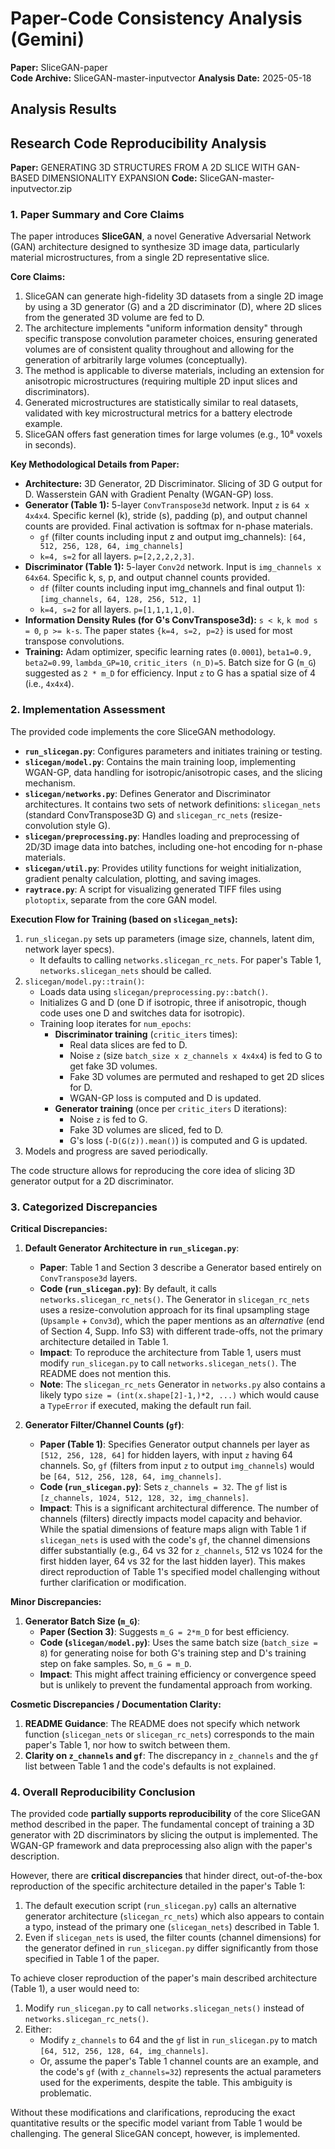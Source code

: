 # Paper-Code Consistency Analysis (Gemini)

**Paper:** SliceGAN-paper  
**Code Archive:** SliceGAN-master-inputvector
**Analysis Date:** 2025-05-18

## Analysis Results

## Research Code Reproducibility Analysis

**Paper:** GENERATING 3D STRUCTURES FROM A 2D SLICE WITH GAN-BASED DIMENSIONALITY EXPANSION
**Code:** SliceGAN-master-inputvector.zip

### 1. Paper Summary and Core Claims

The paper introduces **SliceGAN**, a novel Generative Adversarial Network (GAN) architecture designed to synthesize 3D image data, particularly material microstructures, from a single 2D representative slice.

**Core Claims:**
1.  SliceGAN can generate high-fidelity 3D datasets from a single 2D image by using a 3D generator (G) and a 2D discriminator (D), where 2D slices from the generated 3D volume are fed to D.
2.  The architecture implements "uniform information density" through specific transpose convolution parameter choices, ensuring generated volumes are of consistent quality throughout and allowing for the generation of arbitrarily large volumes (conceptually).
3.  The method is applicable to diverse materials, including an extension for anisotropic microstructures (requiring multiple 2D input slices and discriminators).
4.  Generated microstructures are statistically similar to real datasets, validated with key microstructural metrics for a battery electrode example.
5.  SliceGAN offers fast generation times for large volumes (e.g., 10⁸ voxels in seconds).

**Key Methodological Details from Paper:**
*   **Architecture:** 3D Generator, 2D Discriminator. Slicing of 3D G output for D. Wasserstein GAN with Gradient Penalty (WGAN-GP) loss.
*   **Generator (Table 1):** 5-layer `ConvTranspose3d` network. Input `z` is `64 x 4x4x4`. Specific kernel (k), stride (s), padding (p), and output channel counts are provided. Final activation is softmax for n-phase materials.
    *   `gf` (filter counts including input z and output img_channels): `[64, 512, 256, 128, 64, img_channels]`
    *   `k=4, s=2` for all layers. `p=[2,2,2,2,3]`.
*   **Discriminator (Table 1):** 5-layer `Conv2d` network. Input is `img_channels x 64x64`. Specific k, s, p, and output channel counts provided.
    *   `df` (filter counts including input img_channels and final output 1): `[img_channels, 64, 128, 256, 512, 1]`
    *   `k=4, s=2` for all layers. `p=[1,1,1,1,0]`.
*   **Information Density Rules (for G's ConvTranspose3d):** `s < k`, `k mod s = 0`, `p >= k-s`. The paper states `{k=4, s=2, p=2}` is used for most transpose convolutions.
*   **Training:** Adam optimizer, specific learning rates (`0.0001`), `beta1=0.9, beta2=0.99`, `lambda_GP=10`, `critic_iters (n_D)=5`. Batch size for G (`m_G`) suggested as `2 * m_D` for efficiency. Input `z` to G has a spatial size of 4 (i.e., `4x4x4`).

### 2. Implementation Assessment

The provided code implements the core SliceGAN methodology.
*   **`run_slicegan.py`**: Configures parameters and initiates training or testing.
*   **`slicegan/model.py`**: Contains the main training loop, implementing WGAN-GP, data handling for isotropic/anisotropic cases, and the slicing mechanism.
*   **`slicegan/networks.py`**: Defines Generator and Discriminator architectures. It contains two sets of network definitions: `slicegan_nets` (standard ConvTranspose3D G) and `slicegan_rc_nets` (resize-convolution style G).
*   **`slicegan/preprocessing.py`**: Handles loading and preprocessing of 2D/3D image data into batches, including one-hot encoding for n-phase materials.
*   **`slicegan/util.py`**: Provides utility functions for weight initialization, gradient penalty calculation, plotting, and saving images.
*   **`raytrace.py`**: A script for visualizing generated TIFF files using `plotoptix`, separate from the core GAN model.

**Execution Flow for Training (based on `slicegan_nets`):**
1.  `run_slicegan.py` sets up parameters (image size, channels, latent dim, network layer specs).
    *   It defaults to calling `networks.slicegan_rc_nets`. For paper's Table 1, `networks.slicegan_nets` should be called.
2.  `slicegan/model.py::train()`:
    *   Loads data using `slicegan/preprocessing.py::batch()`.
    *   Initializes G and D (one D if isotropic, three if anisotropic, though code uses one D and switches data for isotropic).
    *   Training loop iterates for `num_epochs`:
        *   **Discriminator training** (`critic_iters` times):
            *   Real data slices are fed to D.
            *   Noise `z` (size `batch_size x z_channels x 4x4x4`) is fed to G to get fake 3D volumes.
            *   Fake 3D volumes are permuted and reshaped to get 2D slices for D.
            *   WGAN-GP loss is computed and D is updated.
        *   **Generator training** (once per `critic_iters` D iterations):
            *   Noise `z` is fed to G.
            *   Fake 3D volumes are sliced, fed to D.
            *   G's loss (`-D(G(z)).mean()`) is computed and G is updated.
3.  Models and progress are saved periodically.

The code structure allows for reproducing the core idea of slicing 3D generator output for a 2D discriminator.

### 3. Categorized Discrepancies

**Critical Discrepancies:**

1.  **Default Generator Architecture in `run_slicegan.py`**:
    *   **Paper**: Table 1 and Section 3 describe a Generator based entirely on `ConvTranspose3d` layers.
    *   **Code (`run_slicegan.py`)**: By default, it calls `networks.slicegan_rc_nets()`. The Generator in `slicegan_rc_nets` uses a resize-convolution approach for its final upsampling stage (`Upsample` + `Conv3d`), which the paper mentions as an *alternative* (end of Section 4, Supp. Info S3) with different trade-offs, not the primary architecture detailed in Table 1.
    *   **Impact**: To reproduce the architecture from Table 1, users must modify `run_slicegan.py` to call `networks.slicegan_nets()`. The README does not mention this.
    *   **Note**: The `slicegan_rc_nets` Generator in `networks.py` also contains a likely typo `size = (int(x.shape[2]-1,)*2, ...)` which would cause a `TypeError` if executed, making the default run fail.

2.  **Generator Filter/Channel Counts (`gf`)**:
    *   **Paper (Table 1)**: Specifies Generator output channels per layer as `[512, 256, 128, 64]` for hidden layers, with input `z` having 64 channels. So, `gf` (filters from input `z` to output `img_channels`) would be `[64, 512, 256, 128, 64, img_channels]`.
    *   **Code (`run_slicegan.py`)**: Sets `z_channels = 32`. The `gf` list is `[z_channels, 1024, 512, 128, 32, img_channels]`.
    *   **Impact**: This is a significant architectural difference. The number of channels (filters) directly impacts model capacity and behavior. While the spatial dimensions of feature maps align with Table 1 if `slicegan_nets` is used with the code's `gf`, the channel dimensions differ substantially (e.g., 64 vs 32 for `z_channels`, 512 vs 1024 for the first hidden layer, 64 vs 32 for the last hidden layer). This makes direct reproduction of Table 1's specified model challenging without further clarification or modification.

**Minor Discrepancies:**

1.  **Generator Batch Size (`m_G`)**:
    *   **Paper (Section 3)**: Suggests `m_G = 2*m_D` for best efficiency.
    *   **Code (`slicegan/model.py`)**: Uses the same batch size (`batch_size = 8`) for generating noise for both G's training step and D's training step on fake samples. So, `m_G = m_D`.
    *   **Impact**: This might affect training efficiency or convergence speed but is unlikely to prevent the fundamental approach from working.

**Cosmetic Discrepancies / Documentation Clarity:**

1.  **README Guidance**: The README does not specify which network function (`slicegan_nets` or `slicegan_rc_nets`) corresponds to the main paper's Table 1, nor how to switch between them.
2.  **Clarity on `z_channels` and `gf`**: The discrepancy in `z_channels` and the `gf` list between Table 1 and the code's defaults is not explained.

### 4. Overall Reproducibility Conclusion

The provided code **partially supports reproducibility** of the core SliceGAN method described in the paper. The fundamental concept of training a 3D generator with 2D discriminators by slicing the output is implemented. The WGAN-GP framework and data preprocessing also align with the paper's description.

However, there are **critical discrepancies** that hinder direct, out-of-the-box reproduction of the specific architecture detailed in the paper's Table 1:
1.  The default execution script (`run_slicegan.py`) calls an alternative generator architecture (`slicegan_rc_nets`) which also appears to contain a typo, instead of the primary one (`slicegan_nets`) described in Table 1.
2.  Even if `slicegan_nets` is used, the filter counts (channel dimensions) for the generator defined in `run_slicegan.py` differ significantly from those specified in Table 1 of the paper.

To achieve closer reproduction of the paper's main described architecture (Table 1), a user would need to:
1.  Modify `run_slicegan.py` to call `networks.slicegan_nets()` instead of `networks.slicegan_rc_nets()`.
2.  Either:
    *   Modify `z_channels` to 64 and the `gf` list in `run_slicegan.py` to match `[64, 512, 256, 128, 64, img_channels]`.
    *   Or, assume the paper's Table 1 channel counts are an example, and the code's `gf` (with `z_channels=32`) represents the actual parameters used for the experiments, despite the table. This ambiguity is problematic.

Without these modifications and clarifications, reproducing the exact quantitative results or the specific model variant from Table 1 would be challenging. The general SliceGAN concept, however, is implemented.